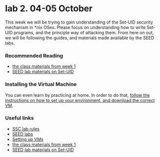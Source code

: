 # lab 2. 04-05 October

This week we will be trying to gain understanding of the Set-UID security mechanism in \*nix OSes. Please focus on understanding how to write Set-UID programs, and the principle way of attacking them. From here on out, we will be following the guides, and materials made available by the SEED labs.

### Recommended Reading
- [the class materials from week 1](http://staff.cs.upt.ro/~marius/curs/sec/index.html)
- [SEED lab materials on Set-UID](http://www.cis.syr.edu/~wedu/seed/Labs_12.04/Vulnerability/Set-UID/)

### Installing the Virtual Machine

You can even learn by practicing at home. In order to do that, [follow the instructions on how to set up your environment, and download the correct VM](https://github.com/SSC-2016/lab-rules/blob/master/README.md#general-workflow).

### Useful links
- [SSC lab rules](https://github.com/SSC-2016/lab-rules)
- [SEED labs](http://www.cis.syr.edu/~wedu/seed/labs.html)
- [Setting up VMs](http://www.cis.syr.edu/~wedu/seed/lab_env.html)
- [the class materials from week 1](http://staff.cs.upt.ro/~marius/curs/sec/index.html)
- [SEED lab materials on Set-UID](http://www.cis.syr.edu/~wedu/seed/Labs_12.04/Vulnerability/Set-UID/)
